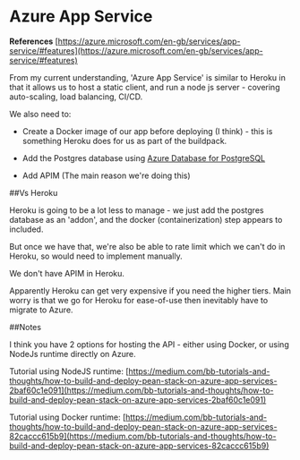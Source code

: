 # Azure App Service

**References**
[https://azure.microsoft.com/en-gb/services/app-service/#features](https://azure.microsoft.com/en-gb/services/app-service/#features)

From my current understanding, 'Azure App Service' is similar to Heroku in that it allows us to host a static client, and run a node js server - covering auto-scaling, load balancing, CI/CD.

We also need to: 

- Create a Docker image of our app before deploying (I think) - this is something Heroku does for us as part of the buildpack.

- Add the Postgres database using [Azure Database for PostgreSQL](https://azure.microsoft.com/en-gb/services/postgresql/)

- Add APIM (The main reason we're doing this) 


##Vs Heroku

Heroku is going to be a lot less to manage - we just add the postgres database as an 'addon', and the docker (containerization) step appears to included.

But once we have that, we're also be able to rate limit which we can't do in Heroku, so would need to implement manually.

We don't have APIM in Heroku.

Apparently Heroku can get very expensive if you need the higher tiers. Main worry is that we go for Heroku for ease-of-use then inevitably have to migrate to Azure.

##Notes

I think you have 2 options for hosting the API - either using Docker, or using NodeJs runtime directly on Azure. 


Tutorial using NodeJS runtime: [https://medium.com/bb-tutorials-and-thoughts/how-to-build-and-deploy-pean-stack-on-azure-app-services-2baf60c1e091](https://medium.com/bb-tutorials-and-thoughts/how-to-build-and-deploy-pean-stack-on-azure-app-services-2baf60c1e091)

Tutorial using Docker runtime: [https://medium.com/bb-tutorials-and-thoughts/how-to-build-and-deploy-pean-stack-on-azure-app-services-82caccc615b9](https://medium.com/bb-tutorials-and-thoughts/how-to-build-and-deploy-pean-stack-on-azure-app-services-82caccc615b9) 

